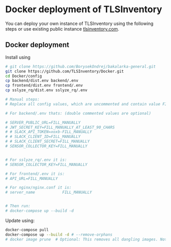 # Docker deployment of TLSInventory

You can deploy your own instance of TLSInventory using the following steps or use existing public instance [tlsinventory.com](https://tlsinventory.com).

## Docker deployment

Install using
```bash
# git clone https://github.com/BorysekOndrej/bakalarka-general.git
git clone https://github.com/TLSInventory/Docker.git
cd Docker/config
cp backend/dist.env backend/.env
cp frontend/dist.env frontend/.env
cp sslyze_rq/dist.env sslyze_rq/.env

# Manual steps:
# Replace all config values, which are uncommented and contain value FILL_MANUALY

# For backend/.env thats: (double commented values are optional)

# SERVER_PUBLIC_URL=FILL_MANUALLY
# JWT_SECRET_KEY=FILL_MANUALLY_AT_LEAST_90_CHARS
# # SLACK_API_TOKEN=xoxb-FILL_MANUALLY
# # SLACK_CLIENT_ID=FILL_MANUALLY
# # SLACK_CLIENT_SECRET=FILL_MANUALLY
# SENSOR_COLLECTOR_KEY=FILL_MANUALLY


# For sslyze_rq/.env it is:
# SENSOR_COLLECTOR_KEY=FILL_MANUALLY

# For frontend/.env it is:
# API_URL=FILL_MANUALLY

# For nginx/nginx.conf it is:
# server_name            FILL_MANUALLY


# Then run:
# docker-compose up --build -d
```

Update using:
```bash
docker-compose pull
docker-compose up --build -d # --remove-orphans
# docker image prune  # Optional: This removes all dangling images. Not just the ones from this project.
```
